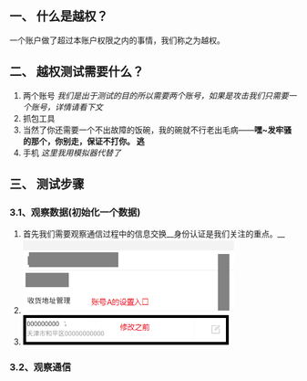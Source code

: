 ## 一、 什么是越权？
 一个账户做了超过本账户权限之内的事情，我们称之为越权。

## 二、 越权测试需要什么？
1. 两个账号 _我们是出于测试的目的所以需要两个账号，如果是攻击我们只需要一个账号，详情请看下文_
2. 抓包工具
3. 当然了你还需要一个不出故障的饭碗，我的碗就不行老出毛病——__嘿~发牢骚的那个，你别走，保证不打你。 逃__
4. 手机 _这里我用模拟器代替了_

## 三、 测试步骤

### 3.1、观察数据(初始化一个数据)
1. 首先我们需要观察通信过程中的信息交换__身份认证是我们关注的重点。__   
2. ![Image/越权_A_设置入口.png](Image/越权_A_设置入口.png)
3. ![越权_A_数据修改之前.png](Image/越权_A_数据修改之前.png)
### 3.2、观察通信


